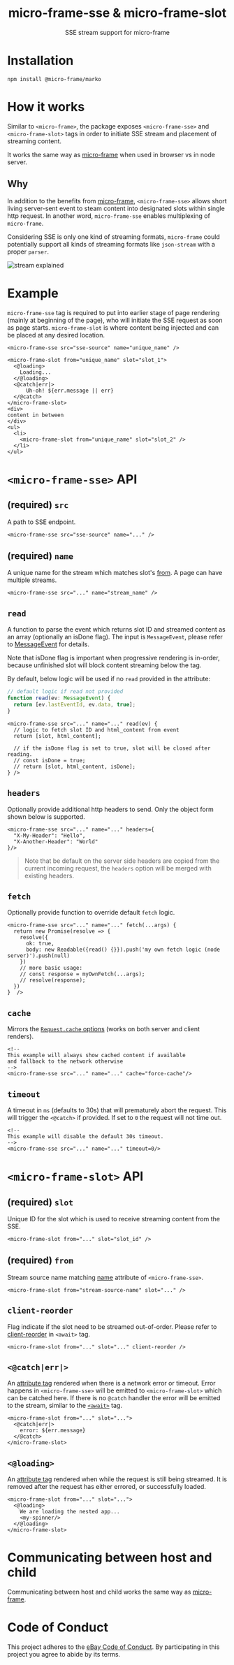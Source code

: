 <h1 align="center">
  <!-- Logo -->
  <br/>
  micro-frame-sse & micro-frame-slot
	<br/>
</h1>

<p align="center">
  SSE stream support for micro-frame
</p>

# Installation

```console
npm install @micro-frame/marko
```

# How it works

Similar to `<micro-frame>`, the package exposes `<micro-frame-sse>` and `<micro-frame-slot>` tags in order to initiate SSE stream and placement of streaming content.

It works the same way as [micro-frame](../../../README.md) when used in browser vs in node server.

## Why

In addition to the benefits from [micro-frame](../../../README.md), `<micro-frame-sse>` allows short living server-sent event to steam content into designated slots within single http request. In another word, `micro-frame-sse` enables multiplexing of `micro-frame`.

Considering SSE is only one kind of streaming formats, `micro-frame` could potentially support all kinds of streaming formats like `json-stream` with a proper `parser`.

![stream explained](stream_explained.jpg)

# Example

`micro-frame-sse` tag is required to put into earlier stage of page rendering (mainly at beginning of the page), who will initiate the SSE request as soon as page starts. `micro-frame-slot` is where content being injected and can be placed at any desired location.

```marko
<micro-frame-sse src="sse-source" name="unique_name" />

<micro-frame-slot from="unique_name" slot="slot_1">
  <@loading>
    Loading...
  </@loading>
  <@catch|err|>
      Uh-oh! ${err.message || err}
  </@catch>
</micro-frame-slot>
<div>
content in between
</div>
<ul>
  <li>
    <micro-frame-slot from="unique_name" slot="slot_2" />
  </li>
</ul>
```

# `<micro-frame-sse>` API

## (required) `src`

A path to SSE endpoint.

```marko
<micro-frame-sse src="sse-source" name="..." />
```

## (required) `name`

A unique name for the stream which matches slot's [from](#required-from). A page can have multiple streams.

```marko
<micro-frame-sse src="..." name="stream_name" />
```

## `read`

A function to parse the event which returns slot ID and streamed content as an array (optionally an isDone flag). The input is `MessageEvent`, please refer to [MessageEvent](https://developer.mozilla.org/en-US/docs/Web/API/EventSource/message_event#event_properties) for details.

Note that isDone flag is important when progressive rendering is in-order, because unfinished slot will block content streaming below the tag.

By default, below logic will be used if no `read` provided in the attribute:

```typescript
// default logic if read not provided
function read(ev: MessageEvent) {
  return [ev.lastEventId, ev.data, true];
}
```

```marko
<micro-frame-sse src="..." name="..." read(ev) {
  // logic to fetch slot ID and html_content from event
  return [slot, html_content];

  // if the isDone flag is set to true, slot will be closed after reading.
  // const isDone = true;
  // return [slot, html_content, isDone];
} />
```

## `headers`

Optionally provide additional http headers to send. Only the object form shown below is supported.

```marko
<micro-frame-sse src="..." name="..." headers={
  "X-My-Header": "Hello",
  "X-Another-Header": "World"
}/>
```

> Note that be default on the server side headers are copied from the current incoming request, the `headers` option will be merged with existing headers.

## `fetch`

Optionally provide function to override default `fetch` logic.

```marko
<micro-frame-sse src="..." name="..." fetch(...args) {
  return new Promise(resolve => {
    resolve({
      ok: true,
      body: new Readable({read() {}}).push('my own fetch logic (node server)').push(null)
    })
    // more basic usage:
    // const response = myOwnFetch(...args);
    // resolve(response);
  })
}  />
```

## `cache`

Mirrors the [`Request.cache` options](https://developer.mozilla.org/en-US/docs/Web/API/Request/cache) (works on both server and client renders).

```marko
<!--
This example will always show cached content if available
and fallback to the network otherwise
-->
<micro-frame-sse src="..." name="..." cache="force-cache"/>
```

## `timeout`

A timeout in `ms` (defaults to 30s) that will prematurely abort the request. This will trigger the `<@catch>` if provided.
If set to `0` the request will not time out.

```marko
<!--
This example will disable the default 30s timeout.
-->
<micro-frame-sse src="..." name="..." timeout=0/>
```

# `<micro-frame-slot>` API

## (required) `slot`

Unique ID for the slot which is used to receive streaming content from the SSE.

```marko
<micro-frame-slot from="..." slot="slot_id" />
```

## (required) `from`

Stream source name matching [name](#required-name) attribute of `<micro-frame-sse>`.

```marko
<micro-frame-slot from="stream-source-name" slot="..." />
```

## `client-reorder`

Flag indicate if the slot need to be streamed out-of-order. Please refer to [client-reorder](https://markojs.com/docs/core-tags/#await) in `<await>` tag.

```marko
<micro-frame-slot from="..." slot="..." client-reorder />
```

## `<@catch|err|>`

An [attribute tag](https://markojs.com/docs/syntax/#attribute-tag) rendered when there is a network error or timeout.
Error happens in `<micro-frame-sse>` will be emitted to `<micro-frame-slot>` which can be catched here.
If there is no `@catch` handler the error will be emitted to the stream, similar to the [`<await>`](https://markojs.com/docs/core-tags/#await) tag.

```marko
<micro-frame-slot from="..." slot="...">
  <@catch|err|>
    error: ${err.message}
  </@catch>
</micro-frame-slot>
```

## `<@loading>`

An [attribute tag](https://markojs.com/docs/syntax/#attribute-tag) rendered when while the request is still being streamed.
It is removed after the request has either errored, or successfully loaded.

```marko
<micro-frame-slot from="..." slot="...">
  <@loading>
    We are loading the nested app...
    <my-spinner/>
  </@loading>
</micro-frame-slot>
```

# Communicating between host and child

Communicating between host and child works the same way as [micro-frame](../../../README.md).

# Code of Conduct

This project adheres to the [eBay Code of Conduct](./.github/CODE_OF_CONDUCT.md). By participating in this project you agree to abide by its terms.
